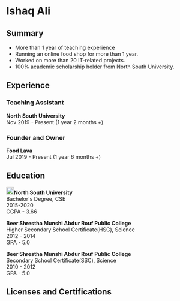 <h1>Ishaq Ali</h1>
<h2>Summary</h2>
<ul>
  <li>More than 1 year of teaching experience</li>
  <li>Running an online food shop for more than 1 year.</li>
  <li>Worked on more than 20 IT-related projects.</li>
  <li>100% academic scholarship holder from North South University.</li>
</ul>
<h2>Experience</h2>
<h3>Teaching Assistant</h3>
<p><b>North South University</b><br>Nov 2019 - Present (1 year 2 months +)</p>
<h3>Founder and Owner</h3>
<p><b>Food Lava</b><br>Jul 2019 - Present (1 year 6 months +)</p>

<p></p>
<h2>Education</h2>
<p><img src="https://upload.wikimedia.org/wikipedia/commons/5/5c/North-South-University-logo-03.png" width="20"></img><b>North South University</b><br>Bachelor's Degree, CSE<br>2015-2020<br>CGPA - 3.66</p>
<p><b>Beer Shrestha Munshi Abdur Rouf Public College</b><br>Higher Secondary School Certificate(HSC), Science<br>2012 - 2014<br>GPA - 5.0</p>
<p><b>Beer Shrestha Munshi Abdur Rouf Public College</b><br>Secondary School Certificate(SSC), Science<br>2010 - 2012<br>GPA - 5.0</p>
<h2>Licenses and Certifications</h2>
